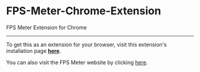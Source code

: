 # FPS-Meter-Chrome-Extension
FPS Meter Extension for Chrome
***
To get this as an extension for your browser, visit this extension's installation page **[here](https://fps-meter-extension.snakebyte.repl.co/)**.

You can also visit the FPS Meter website by clicking [here](https://fps-meter.snakebyte.repl.co/).
